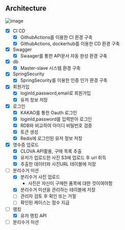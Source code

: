 ## Architecture
![image](https://github.com/la1av1a/SMU-RecycleTrack-API/assets/81461486/beff7c08-3dfe-4d79-b193-2403dff79c86)


- [x] CI CD
    - [x] GithubActions를 이용한 CI 환경 구축
    - [x] GithubActions, dockerhub를 이용한 CD 환경 구축

- [x] Swagger
    - [x] Swaager를 통한 API문서 자동 완성 환경 구축

- [x] db
    - [x] Master-slave 시스템 환경 구축

- [x] SpringSecurity
    - [x] SpringSecurity를 이용한 인증 인가 환경 구축

- [x] 회원가입
    - [x] loginId,password,email로 회원가입
    - [x] 유저 정보 저장

- [x] 로그인
    - [x] KAKAO를 통한 Oauth 로그인
    - [x] loginId,password를 입력받아 로그인
    - [x] RDB와 비교하여 아이디 비밀번호 검증
    - [x] 토큰 생성
    - [x] Redis에 로그인된 유저 정보 저장

- [x] 영수증 업로드
    - [x] CLOVA API활용, 구매 목록 추출
    - [x] 유저가 업로드한 사진 S3에 업로드 후 url 취득
    - [x] 추출한 데이터와 사진URL 테이블에 저장

- [ ] 분리수거 미션
    - [x] 분리수거 사진 업로드
        - 사진은 자신이 구매한 품목에 대한 것이여야함
    - [x] 분리수거 미션을 관리하는 테이블에 저장
    - [ ] 관리자 검토 후 확인 또는 거절
    - [ ] 확인된 케이스는 점수 지급
- [ ] 랭킹
    - [x] 유저 랭킹 API

- [ ] 분리수거 미션
